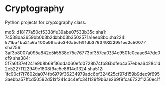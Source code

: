 # Cryptography
Python projects for cryptography class.


md5: d18177a50cf5338ffe39abe07533b35c
sha1: 7c538da3659bb0b3b2dbbb03b3502571a1eeb8bc
sha224: 571ba4ba21a6a400e997ade340a5c16f1db376349222951ee2c50077
sha256: 3af3b8007a095a842e5b5538c75c76773bf357ea0234c9501c0caac647de0cf9
sha384: 5f7a6f37ef241e9b8b69f36dda060efd0728b74fb86bdfeb4a57ebea6428c1d2e5227f122949e1808f9ac5e8614d1324
sha512: 1fc90cf7f7602da074fb6979f36234979adc6bf324625cf97d159b9dec9f6953aebba57ffcd50592d519f241cdc4efc34f129f9b6a6269f9fca6722f1250ec1f
